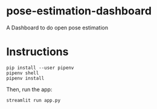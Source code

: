 # pose-estimation-dashboard
A Dashboard to do open pose estimation

# Instructions
```
pip install --user pipenv
pipenv shell
pipenv install
```

Then, run the app:
```
streamlit run app.py
```
